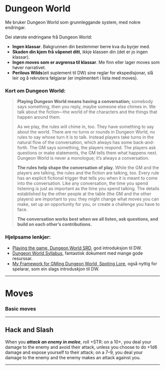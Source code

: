 # Dungeon World

Me bruker Dungeon World som grunnleggande system, med nokre endringar. 

Dei største endringane frå Dungeon World:
- __Ingen klassar__. Bakgrunnen din bestemmer berre kva du byrjer med.
- __Skaden din kjem frå våpenet ditt__, ikkje klassen din (det er jo ingen klassar).
- __Ingen moves som er avgrensa til klassar__. Me finn eller lager moves som høver narrativet.
- __Perilous Wilds__(eit suplement til DW) sine reglar for ekspedisjonar, slå leir og å rekrutera følgjarar (er implmentert i lista med moves).


### Kort om Dungeon World:

> __Playing Dungeon World means having a conversation;__ somebody says something, then you reply, maybe someone else chimes in. We talk about the fiction—the world of the characters and the things that happen around them.
>
> As we play, the rules will chime in, too. They have something to say about the world. There are no turns or rounds in Dungeon World, no rules to say whose turn it is to talk. Instead players take turns in the natural flow of the conversation, which always has some back-and-forth. The GM says something, the players respond. The players ask questions or make statements, the GM tells them what happens next. Dungeon World is never a monologue; it’s always a conversation.
>
> __The rules help shape the conversation of play.__ While the GM and the players are talking, the rules and the fiction are talking, too. Every rule has an explicit fictional trigger that tells you when it is meant to come into the conversation. Like any conversation, the time you spend listening is just as important as the time you spend talking. The details established by the other people at the table (the GM and the other players) are important to you: they might change what moves you can make, set up an opportunity for you, or create a challenge you have to face.
>
> __The conversation works best when we all listen, ask questions, and build on each other’s contributions.__

### Hjelpsame lenkjer:

- [Playing the game, Dungeon World SRD](https://www.dungeonworldsrd.com/playing-the-game/), god introduksjon til DW.
- [Dungeon World Syllabus](https://docs.google.com/document/d/1ORjM3sxhQrwNI_chlNzYFMD5OFHj7u-Rs_gY4kHkzO0/edit), fantastisk dokument med mange gode resurssar.
- [My Framework for GMing Dungeon World, Spoting Lore](https://spoutinglore.blogspot.com/2020/01/my-framework-for-gming-dungeon-world.html), også nyttig for spelarar, som ein slags introduskjon til DW.

---------

# Moves

### Basic moves

-----

## Hack and Slash

When you *__attack an enemy in melee__*, roll
+STR: on a 10+, you deal your damage to the
enemy and avoid their attack, unless you
choose to do +1d6 damage and expose yourself
to their attack; on a 7–9, you deal your
damage to the enemy and the enemy makes
an attack against you.

----
